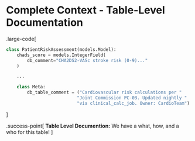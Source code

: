 # Complete Context - Table-Level Documentation

.large-code[
```python
class PatientRiskAssessment(models.Model):
    chads_score = models.IntegerField(
        db_comment="CHA2DS2-VASc stroke risk (0-9)..."
    )

    ...

    class Meta:
        db_table_comment = ("Cardiovascular risk calculations per "
                           "Joint Commission PC-03. Updated nightly "
                           "via clinical_calc_job. Owner: CardioTeam")
```
]

.success-point[
**Table Level Documention:** We have a what, how, and a who for this table!
]

